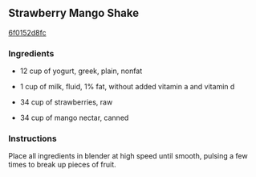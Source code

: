 ## Strawberry Mango Shake

[6f0152d8fc](http://www.food.com/recipe/strawberry-mango-shake-356739)

### Ingredients

 - 12 cup of yogurt, greek, plain, nonfat

 - 1 cup of milk, fluid, 1% fat, without added vitamin a and vitamin d

 - 34 cup of strawberries, raw

 - 34 cup of mango nectar, canned

### Instructions

Place all ingredients in blender at high speed until smooth, pulsing a few times to break up pieces of fruit.